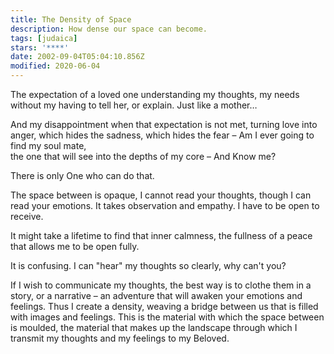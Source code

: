 ```yaml
---
title: The Density of Space
description: How dense our space can become.
tags: [judaica]
stars: '****'
date: 2002-09-04T05:04:10.856Z
modified: 2020-06-04
---
```


The expectation of a loved one
understanding my thoughts, my needs
without my having to tell her, or explain.
Just like a mother…

And my disappointment when
that expectation is not met,
turning love into anger,
which hides the sadness,
which hides the fear –
Am I ever going to find my soul mate,  
the one that will see into the depths of my core –
And Know me?

There is only One who can do that.

The space between is opaque,
I cannot read your thoughts,
though I can read your emotions.
It takes observation and empathy.
I have to be open to receive.

It might take a lifetime
to find that inner calmness,
the fullness of a peace
that allows me to be open
fully.

It is confusing.
I can "hear" my thoughts so clearly,
why can't you?

If I wish to communicate my thoughts,
the best way is to clothe them in a story,
or a narrative – an adventure
that will awaken your emotions and feelings.
Thus I create a density,
weaving a bridge between us
that is filled with images and feelings.
This is the material
with which the space between is moulded,
the material
that makes up
the landscape
through which I transmit
my thoughts
and
my feelings
to my Beloved.
